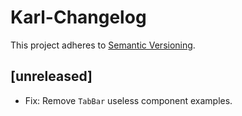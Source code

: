 # Karl-Changelog

This project adheres to [Semantic Versioning](http://semver.org/).

## [unreleased]

- Fix: Remove `TabBar` useless component examples.
